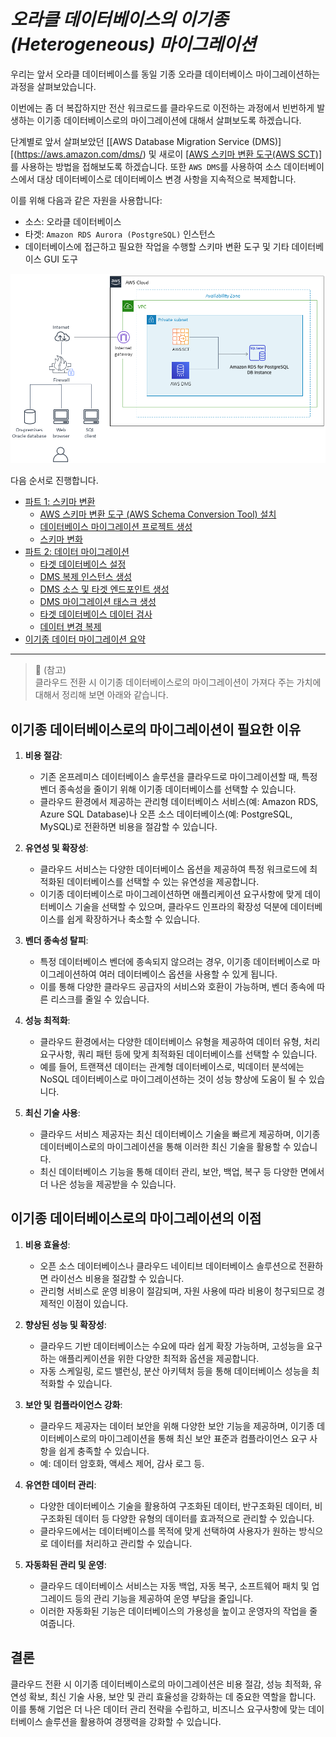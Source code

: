 # ***오라클 데이터베이스의 이기종 (Heterogeneous) 마이그레이션***

우리는 앞서 오라클 데이터베이스를 동일 기종 오라클 데이터베이스 마이그레이션하는 과정을 살펴보았습니다.

이번에는 좀 더 복잡하지만 전산 워크로드를 클라우드로 이전하는 과정에서 빈번하게 발생하는 이기종 데이터베이스로의 마이그레이션에 대해서 살펴보도록 하겠습니다.

단계별로 앞서 살펴보았던 [[AWS Database Migration Service (DMS)][(https://aws.amazon.com/dms/) 및 새로이 [[AWS 스키마 변환 도구(AWS SCT)]](https://aws.amazon.com/dms/schema-conversion-tool/?nc=sn&loc=2)를 사용하는 방법을 접해보도록 하겠습니다. 또한 ```AWS DMS```를 사용하여 소스 데이터베이스에서 대상 데이터베이스로 데이터베이스 변경 사항을 지속적으로 복제합니다.

이를 위해 다음과 같은 자원을 사용합니다:
- 소스: 오라클 데이터베이스
- 타겟: ```Amazon RDS Aurora (PostgreSQL)``` 인스턴스
- 데이터베이스에 접근하고 필요한 작업을 수행할 스키마 변환 도구 및 기타 데이터베이스 GUI 도구


![온프레미스 오라클 데이터베이스 -> 클라우드 PostgreSQL 마이그레이션](../../images/migrate-onprem-database-to-aws-aurora-postgresql.png)

다음 순서로 진행합니다.

* [파트 1: 스키마 변환](./Convert-Oracle-Schema-To-PostgreSQL.md)
  * [AWS 스키마 변환 도구 (AWS Schema Conversion Tool) 설치](./Install-AWS-Schema-Conversion-Tool.md)
  * [데이터베이스 마이그레이션 프로젝트 생성](./Create-Database-Migration-Project.md)
  * [스키마 변화](./Convert-Schema.md)
* [파트 2: 데이터 마이그레이션](./Data-Migration.md)
  * [타겟 데이터베이스 설정](./Configure-Target-Database.md)
  * [DMS 복제 인스턴스 생성](./Create-DMS-Replication-Instance.md)
  * [DMS 소스 및 타겟 엔드포인트 생성](./Create-DMS-Source-and-Target-Endpoints.md)
  * [DMS 마이그레이션 태스크 생성](./Create-DMS-Migration-Tasks.md)
  * [타겟 데이터베이스 데이터 검사](./Inspect-Target-Database-Content.md)
  * [데이터 변경 복제](./Replicate-Data-Changes.md)
* [이기종 데이터 마이그레이션 요약](./Summary-Heterogeneous-Data-Migration.md)

---

> 📕 (참고)<br>
> 클라우드 전환 시 이기종 데이터베이스로의 마이그레이션이 가져다 주는 가치에 대해서 정리해 보면 아래와 같습니다.

## 이기종 데이터베이스로의 마이그레이션이 필요한 이유

1. **비용 절감**:
    - 기존 온프레미스 데이터베이스 솔루션을 클라우드로 마이그레이션할 때, 특정 벤더 종속성을 줄이기 위해 이기종 데이터베이스를 선택할 수 있습니다.
    - 클라우드 환경에서 제공하는 관리형 데이터베이스 서비스(예: Amazon RDS, Azure SQL Database)나 오픈 소스 데이터베이스(예: PostgreSQL, MySQL)로 전환하면 비용을 절감할 수 있습니다.

2. **유연성 및 확장성**:
    - 클라우드 서비스는 다양한 데이터베이스 옵션을 제공하여 특정 워크로드에 최적화된 데이터베이스를 선택할 수 있는 유연성을 제공합니다.
    - 이기종 데이터베이스로 마이그레이션하면 애플리케이션 요구사항에 맞게 데이터베이스 기술을 선택할 수 있으며, 클라우드 인프라의 확장성 덕분에 데이터베이스를 쉽게 확장하거나 축소할 수 있습니다.

3. **벤더 종속성 탈피**:
    - 특정 데이터베이스 벤더에 종속되지 않으려는 경우, 이기종 데이터베이스로 마이그레이션하여 여러 데이터베이스 옵션을 사용할 수 있게 됩니다.
    - 이를 통해 다양한 클라우드 공급자의 서비스와 호환이 가능하며, 벤더 종속에 따른 리스크를 줄일 수 있습니다.

4. **성능 최적화**:
    - 클라우드 환경에서는 다양한 데이터베이스 유형을 제공하여 데이터 유형, 처리 요구사항, 쿼리 패턴 등에 맞게 최적화된 데이터베이스를 선택할 수 있습니다.
    - 예를 들어, 트랜잭션 데이터는 관계형 데이터베이스로, 빅데이터 분석에는 NoSQL 데이터베이스로 마이그레이션하는 것이 성능 향상에 도움이 될 수 있습니다.

5. **최신 기술 사용**:
    - 클라우드 서비스 제공자는 최신 데이터베이스 기술을 빠르게 제공하며, 이기종 데이터베이스로의 마이그레이션을 통해 이러한 최신 기술을 활용할 수 있습니다.
    - 최신 데이터베이스 기능을 통해 데이터 관리, 보안, 백업, 복구 등 다양한 면에서 더 나은 성능을 제공받을 수 있습니다.

## 이기종 데이터베이스로의 마이그레이션의 이점

1. **비용 효율성**:
    - 오픈 소스 데이터베이스나 클라우드 네이티브 데이터베이스 솔루션으로 전환하면 라이선스 비용을 절감할 수 있습니다.
    - 관리형 서비스로 운영 비용이 절감되며, 자원 사용에 따라 비용이 청구되므로 경제적인 이점이 있습니다.

2. **향상된 성능 및 확장성**:
    - 클라우드 기반 데이터베이스는 수요에 따라 쉽게 확장 가능하며, 고성능을 요구하는 애플리케이션을 위한 다양한 최적화 옵션을 제공합니다.
    - 자동 스케일링, 로드 밸런싱, 분산 아키텍처 등을 통해 데이터베이스 성능을 최적화할 수 있습니다.

3. **보안 및 컴플라이언스 강화**:
    - 클라우드 제공자는 데이터 보안을 위해 다양한 보안 기능을 제공하며, 이기종 데이터베이스로의 마이그레이션을 통해 최신 보안 표준과 컴플라이언스 요구 사항을 쉽게 충족할 수 있습니다.
    - 예: 데이터 암호화, 액세스 제어, 감사 로그 등.

4. **유연한 데이터 관리**:
    - 다양한 데이터베이스 기술을 활용하여 구조화된 데이터, 반구조화된 데이터, 비구조화된 데이터 등 다양한 유형의 데이터를 효과적으로 관리할 수 있습니다.
    - 클라우드에서는 데이터베이스를 목적에 맞게 선택하여 사용자가 원하는 방식으로 데이터를 처리하고 관리할 수 있습니다.

5. **자동화된 관리 및 운영**:
    - 클라우드 데이터베이스 서비스는 자동 백업, 자동 복구, 소프트웨어 패치 및 업그레이드 등의 관리 기능을 제공하여 운영 부담을 줄입니다.
    - 이러한 자동화된 기능은 데이터베이스의 가용성을 높이고 운영자의 작업을 줄여줍니다.

## 결론

클라우드 전환 시 이기종 데이터베이스로의 마이그레이션은 비용 절감, 성능 최적화, 유연성 확보, 최신 기술 사용, 보안 및 관리 효율성을 강화하는 데 중요한 역할을 합니다. 이를 통해 기업은 더 나은 데이터 관리 전략을 수립하고, 비즈니스 요구사항에 맞는 데이터베이스 솔루션을 활용하여 경쟁력을 강화할 수 있습니다.


